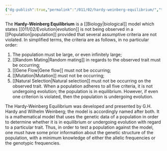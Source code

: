 ```yaml
---
{"dg-publish":true,"permalink":"/011/02/hardy-weinberg-equilibrium/","title":"Hardy-Weinberg Equilibrium","tags":["BIOL422"],"noteIcon":"fallback","created":"2024-09-26T13:45:04.090-07:00","updated":"2024-09-26T15:19:02.125-07:00"}
---
```


The **Hardy-Weinberg Equilibrium** is a [[Biology\|biological]] model which states [[011/02/Evolution\|evolution]] is not being observed in a [[Population\|population]] provided that several assumptive criteria are not violated. In simplified terms, the criteria are as follows, in no particular order:
1. The population must be large, or even infinitely large;
2. [[Random Mating\|Random mating]] in regards to the observed trait must be occurring;
3. [[Gene Flow\|Gene flow]] must not be occurring;
4. [[Mutation\|Mutation]] must not be occurring;
5. [[Natural Selection\|Natural selection]] must not be occurring on the observed trait.
When a population adheres to all five criteria, it is not undergoing evolution; the population is in equilibrium. However, if even one criterion is violated, then the population is undergoing evolution.

The Hardy-Weinberg Equilibrium was developed and presented by G.H. Hardy and Wilhelm Weinberg; the model is accordingly named after both. It is a mathematical model that uses the genetic data of a population in order to determine whether it is in equilibrium or undergoing evolution with regard to a particular trait. Thus, in order to test a population against the model, one must have some prior information about the genetic structure of the population, with a minimum knowledge of either the allelic frequencies or the genotypic frequencies.